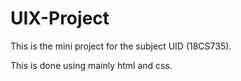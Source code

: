 # UIX-Project
This is the mini project for the subject UID (18CS735).

This is done using mainly html and css.
